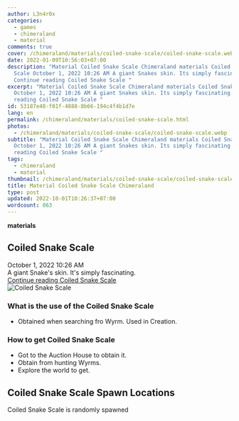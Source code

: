 ```yaml
---
author: L3n4r0x
categories:
  - games
  - chimeraland
  - material
comments: true
cover: /chimeraland/materials/coiled-snake-scale/coiled-snake-scale.webp
date: 2022-01-09T10:56:03+07:00
description: "Material Coiled Snake Scale Chimeraland materials Coiled Snake
  Scale October 1, 2022 10:26 AM A giant Snakes skin. Its simply fascinating.
  Continue reading Coiled Snake Scale "
excerpt: "Material Coiled Snake Scale Chimeraland materials Coiled Snake Scale
  October 1, 2022 10:26 AM A giant Snakes skin. Its simply fascinating. Continue
  reading Coiled Snake Scale "
id: 53187e48-f01f-4888-8b66-194c4f4b1d7e
lang: en
permalink: /chimeraland/materials/coiled-snake-scale.html
photos:
  - /chimeraland/materials/coiled-snake-scale/coiled-snake-scale.webp
subtitle: "Material Coiled Snake Scale Chimeraland materials Coiled Snake Scale
  October 1, 2022 10:26 AM A giant Snakes skin. Its simply fascinating. Continue
  reading Coiled Snake Scale "
tags:
  - chimeraland
  - material
thumbnail: /chimeraland/materials/coiled-snake-scale/coiled-snake-scale.webp
title: Material Coiled Snake Scale Chimeraland
type: post
updated: 2022-10-01T10:26:37+07:00
wordcount: 863
---
```


<link
  rel="stylesheet"
  href="https://rawcdn.githack.com/dimaslanjaka/Web-Manajemen/870a349/css/bootstrap-5-3-0-alpha3-wrapper.css"
/>
<section id="bootstrap-wrapper">
  <div data-bs-theme="dark">
    <div
      class="row g-0 border rounded overflow-hidden flex-md-row mb-4 shadow-sm position-relative bg-dark text-light"
    >
      <div class="col p-4 d-flex flex-column position-static">
        <strong class="d-inline-block mb-2 text-success">materials</strong>
        <h2 class="mb-0">Coiled Snake Scale</h2>
        <div class="mb-1 text-muted">October 1, 2022 10:26 AM</div>
        <div class="mb-2 border p-1">
          A giant Snake&#x27;s skin. It&#x27;s simply fascinating.
        </div>
        <a
          href="/chimeraland/materials/coiled-snake-scale.html"
          class="stretched-link d-none text-primary"
          >Continue reading Coiled Snake Scale</a
        >
      </div>
      <div class="col-auto d-none d-md-block d-lg-block">
        <img
          src="https://www.webmanajemen.com/chimeraland/materials/coiled-snake-scale/coiled-snake-scale.webp"
          alt="Coiled Snake Scale"
        />
      </div>
    </div>
    <div class="row">
      <div class="col-lg-6 col-12 mb-2">
        <div class="card">
          <div class="card-body">
            <h3 class="card-title">
              What is the use of the Coiled Snake Scale
            </h3>
            <div class="card-text">
              <ul>
                <li>Obtained when searching fro Wyrm. Used in Creation.</li>
              </ul>
            </div>
          </div>
        </div>
      </div>
      <div class="col-lg-6 col-12 mb-2">
        <div class="card">
          <div class="card-body">
            <h3 class="card-title">How to get Coiled Snake Scale</h3>
            <div class="card-text">
              <ul>
                <li>Got to the Auction House to obtain it.</li>
                <li>Obtain from hunting Wyrms.</li>
                <li>Explore the world to get.</li>
              </ul>
            </div>
          </div>
        </div>
      </div>
      <div class="col-12 mb-2">
        <h2>Coiled Snake Scale Spawn Locations</h2>
        <p>Coiled Snake Scale is randomly spawned</p>
      </div>
    </div>
  </div>
</section>